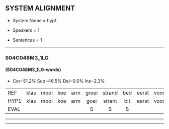 
## SYSTEM ALIGNMENT

- System Name = hyp1

- Speakers = 1

- Sentences = 1

---

### S04C048M3_1LG

#### (S04C048M3_1LG-words)

- Cor=51.2%	Sub=46.5%	Del=0.0%	Ins=2.3%

|  |  |  |  |  |  |  |  |  |  |  |  |  |  |  |  |  |  |  |  |  |  |  |  |  |  |  |  |  |  |  |  |  |  |  |  |  |  |  |  |  |  |  |  |
|:--- |:---:|:---:|:---:|:---:|:---:|:---:|:---:|:---:|:---:|:---:|:---:|:---:|:---:|:---:|:---:|:---:|:---:|:---:|:---:|:---:|:---:|:---:|:---:|:---:|:---:|:---:|:---:|:---:|:---:|:---:|:---:|:---:|:---:|:---:|:---:|:---:|:---:|:---:|:---:|:---:|:---:|:---:|:---:|
| REF | klas | mooi | koe | arm | groei | strand | bed | eerst | voor | draai | * | sjaal | herfst | duur | straat | leeuw | * | clown | hoek | krant | hout | vriend | gauw | chips | groen | feest | reis | jas | huis | paard | vijf | muts | nieuw | kind | bang | oog | zacht | schoen |  | plas | neus | knoop | plank |
| HYP1 | klas | mooi | koe | arm | goei | strant | bit | eerst | voor | draai | slaa | giaal | herfst | duur | straat | leeuw | shup | snon | hoek | kant | gad | vreemd | gauw | chips | groen | vist | res | jas | huis | pat | vef | nust | niew | kind | pang | oog | zacht | schoen | klas | nu | is | knoop | plang |
| EVAL |  |  |  |  | S | S | S |  |  |  | S | S |  |  |  |  | S | S |  | S | S | S |  |  |  | S | S |  |  | S | S | S | S |  | S |  |  |  | I | S | S |  | S |
---

---
